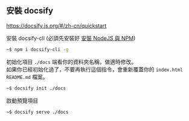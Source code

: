 ﻿## 安裝 docsify

https://docsify.js.org/#/zh-cn/quickstart

安裝 docsify-cli (必須先安裝好 [安裝 NodeJS 與 NPM](../cygwin/cygwin.md#安裝-nodejs-與-npm "安裝 NodeJS 與 NPM"))

```bash
~$ npm i docsify-cli -g
```
初始化項目 `./docs` 端看你的資料夾名稱，做適時修改。</br>
如果你已經初始化過了，不要再執行這個指令，會重新覆蓋你的 `index.html` `README.md` 檔案。

```bash
~$ docsify init ./docs
```

啟動預覽項目

```bash
~$ docsify serve ./docs
```